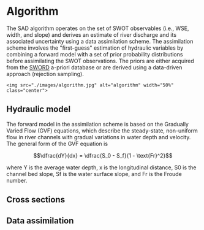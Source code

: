 # Algorithm

The SAD algorithm operates on the set of SWOT observables (i.e., WSE, width, and slope) and derives an estimate of river discharge and its associated uncertainty using a data assimilation scheme. The assimilation scheme involves the "first-guess" estimation of hydraulic variables by combining a forward model with a set of prior probability distributions before assimilating the SWOT observations. The priors are either acquired from the [SWORD](https://zenodo.org/record/3898570) a-priori database or are derived using a data-driven approach (rejection sampling).

```@raw html
<img src="./images/algorithm.jpg" alt="algorithm" width="50%" class="center">
```

## Hydraulic model

The forward model in the assimilation scheme is based on the Gradually Varied Flow (GVF) equations, which describe the steady-state, non-uniform flow in river channels with gradual variations in water depth and velocity. The general form of the GVF equation is 

```math
\dfrac{dY}{dx} = \dfrac{S_0 - S_f}{1 - \text{Fr}^2}
```

where Y is the average water depth, x is the longitudinal distance, S0 is the channel bed slope, Sf is the water surface slope, and Fr is the Froude number. 

## Cross sections

## Data assimilation
